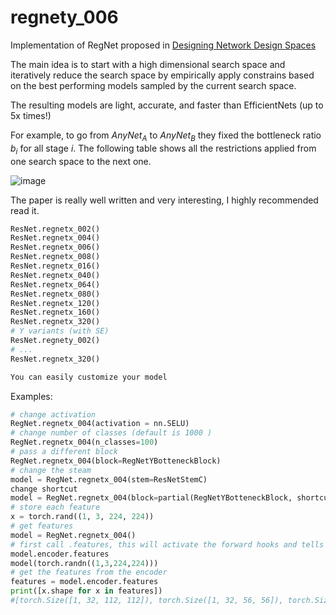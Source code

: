 # regnety_006
Implementation of RegNet proposed in [Designing Network Design
Spaces](https://arxiv.org/abs/2003.13678)

 The main idea is to start with a high dimensional search space and
 iteratively reduce the search space by empirically apply constrains
 based on the best performing models sampled by the current search
 space.

 The resulting models are light, accurate, and faster than
 EfficientNets (up to 5x times!)

 For example, to go from $AnyNet_A$ to $AnyNet_B$ they fixed the
 bottleneck ratio $b_i$ for all stage $i$. The following table shows
 all the restrictions applied from one search space to the next one.

 ![image](https://github.com/FrancescoSaverioZuppichini/glasses/blob/develop/docs/_static/images/RegNetDesignSpaceTable.png?raw=true)

 The paper is really well written and very interesting, I highly
 recommended read it.

 ``` python
 ResNet.regnetx_002()
 ResNet.regnetx_004()
 ResNet.regnetx_006()
 ResNet.regnetx_008()
 ResNet.regnetx_016()
 ResNet.regnetx_040()
 ResNet.regnetx_064()
 ResNet.regnetx_080()
 ResNet.regnetx_120()
 ResNet.regnetx_160()
 ResNet.regnetx_320()
 # Y variants (with SE)
 ResNet.regnety_002()
 # ...
 ResNet.regnetx_320()

 You can easily customize your model
 ```

 Examples:

  ``` python
  # change activation
  RegNet.regnetx_004(activation = nn.SELU)
  # change number of classes (default is 1000 )
  RegNet.regnetx_004(n_classes=100)
  # pass a different block
  RegNet.regnetx_004(block=RegNetYBotteneckBlock)
  # change the steam
  model = RegNet.regnetx_004(stem=ResNetStemC)
  change shortcut
  model = RegNet.regnetx_004(block=partial(RegNetYBotteneckBlock, shortcut=ResNetShorcutD))
  # store each feature
  x = torch.rand((1, 3, 224, 224))
  # get features
  model = RegNet.regnetx_004()
  # first call .features, this will activate the forward hooks and tells the model you'll like to get the features
  model.encoder.features
  model(torch.randn((1,3,224,224)))
  # get the features from the encoder
  features = model.encoder.features
  print([x.shape for x in features])
  #[torch.Size([1, 32, 112, 112]), torch.Size([1, 32, 56, 56]), torch.Size([1, 64, 28, 28]), torch.Size([1, 160, 14, 14])]
  ```

 